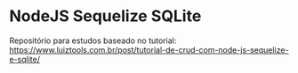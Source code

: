 # NodeJS Sequelize SQLite

Repositório para estudos baseado no tutorial: https://www.luiztools.com.br/post/tutorial-de-crud-com-node-js-sequelize-e-sqlite/
